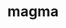 ---
title: "magma"
layout: cache
categories: [package, v0.18.0]
meta: {"versions": ["2.6.2"], "compilers": ["gcc@=7.5.0"], "oss": ["ubuntu18.04"], "platforms": ["linux"], "targets": ["x86_64"], "stacks": ["e4s", "root"], "num_specs": 1, "num_specs_by_stack": {"root": 1, "e4s": 1}}
spec_details: [{"hash": "s63itgegkgcrua6ayxxv3psviigkdqcu", "compiler": "gcc@=7.5.0", "versions": ["2.6.2"], "os": "ubuntu18.04", "platform": "linux", "target": "x86_64", "variants": ["build_type=RelWithDebInfo", "+cuda", "cuda_arch=70", "+fortran", "~ipo", "~rocm", "+shared"], "stacks": ["root", "e4s"], "size": "-", "tarball": "https://binaries.spack.io/releases/v0.18.0/build_cache/linux-ubuntu18.04-x86_64/gcc-7.5.0/magma-2.6.2/linux-ubuntu18.04-x86_64-gcc-7.5.0-magma-2.6.2-s63itgegkgcrua6ayxxv3psviigkdqcu.spack"}]
---